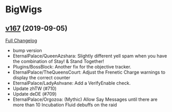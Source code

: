 # BigWigs

## [v167](https://github.com/BigWigsMods/BigWigs/tree/v167) (2019-09-05)
[Full Changelog](https://github.com/BigWigsMods/BigWigs/compare/v166...v167)

- bump version  
- EternalPalace/QueenAzshara: Slightly different yell spam when you have the combination of Stay! & Stand Together!  
- Plugins/BossBlock: Another fix for the objective tracker.  
- EternalPalace/TheQueensCourt: Adjust the Frenetic Charge warnings to display the correct counter  
- EternalPalace/LadyAshvane: Add a VerifyEnable check.  
- Update zhTW (#710)  
- Update deDE (#709)  
- EternalPalace/Orgozoa: (Mythic) Allow Say Messages until there are more than 10 Incubation Fluid debuffs on the raid  
